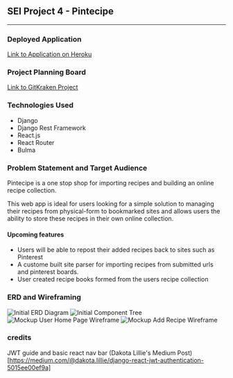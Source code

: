 ## SEI Project 4 - Pintecipe
---

### Deployed Application
[Link to Application on Heroku](https://powerful-sands-51097.herokuapp.com/)

### Project Planning Board

[Link to GitKraken Project](https://app.gitkraken.com/glo/board/XZalVKr2-gAPzjHC)

### Technologies Used
- Django
- Django Rest Framework
- React.js
- React Router
- Bulma


### Problem Statement and Target Audience

Pintecipe is a one stop shop for importing recipes and building an online recipe collection.

This web app is ideal for users looking for a simple solution to managing their recipes from physical-form to bookmarked sites and allows users the ability to store these recipes in their own online collection. 

#### Upcoming features
- Users will be able to repost their added recipes back to sites such as Pinterest
- A custome built site parser for importing recipes from submitted urls and pinterest boards. 
- User created recipe books formed from the users recipe collection


### ERD and Wireframing

![Initial ERD Diagram](https://imgur.com/vGOArIW.jpg)
![Initial Component Tree](https://imgur.com/cfw6fAn.jpg)
![Mockup User Home Page  Wireframe](https://imgur.com/qugbY4V.jpg)
![Mockup Add Recipe Wireframe](https://imgur.com/U12AyVK.jpg)


### credits
JWT guide and basic react nav bar (Dakota Lillie's Medium Post)[https://medium.com/@dakota.lillie/django-react-jwt-authentication-5015ee00ef9a]
